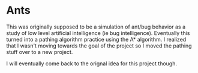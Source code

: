# Ants

This was originally supposed to be a simulation of ant/bug behavior as a study of low level artificial intelligence (ie bug intelligence). Eventually this turned into a pathing algorithm practice using the A* algorithm. I realized that I wasn't moving towards the goal of the project so I moved the pathing stuff over to a new project.

I will eventually come back to the orignal idea for this project though.
